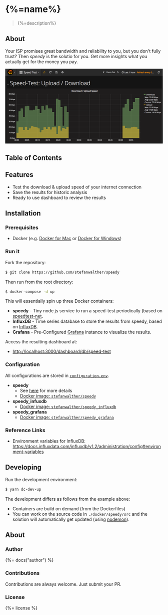 # {%=name%}

> {%=description%}

## About
Your ISP promises great bandwidth and reliability to you, but you don't fully trust?
Then _speedy_ is the solutio for you. Get more insights what you actually get for the money you pay.

![Speed Tracker](./docs/images/speed.png)

## Table of Contents
<!-- toc -->

## Features

- Test the download & upload speed of your internet connection
- Save the results for historic analysis
- Ready to use dashboard to review the results


## Installation

### Prerequisites

- Docker (e.g. [Docker for Mac](https://docs.docker.com/docker-for-mac/) or [Docker for Windows](https://docs.docker.com/docker-for-windows/))

### Run it

Fork the repository:

```sh
$ git clone https://github.com/stefanwalther/speedy
```

Then run from the root directory:
```sh
$ docker-compose -d up
```

This will essentially spin up three Docker containers:

- **speedy** - Tiny node.js service to run a speed-test periodically (based on [speedtest-net](https://github.com/ddsol/speedtest.net).
- **InfluxDB** - Time series database to store the results from speedy, based on [InfluxDB](https://github.com/influxdata/influxdb).
- **Grafana** - Pre-Configured [Grafana](https://github.com/grafana/grafana) instance to visualize the results.

Access the resulting dashboard at:

- [http://localhost:3000/dashboard/db/speed-test](http://localhost:3000/dashboard/db/speed-test)

### Configuration

All configurations are stored in [`configuration.env`](./configuration.env).

- **speedy** 
    - See [here](./docker/speedy/) for more details
    - [Docker image: `stefanwalther/speedy`](https://hub.docker.com/r/stefanwalther/speedy/)
- **speedy_infuxdb**
    - [Docker image: `stefanwalther/speedy_influxdb`](https://hub.docker.com/r/stefanwalther/speedy-influxdb/)
- **speedy_grafana**
    - [Docker image: `stefanwalther/speedy_grafana`](https://hub.docker.com/r/stefanwalther/speedy-grafana/)


### Reference Links

- Environment variables for InfluxDB: https://docs.influxdata.com/influxdb/v1.2/administration/config#environment-variables

## Developing

Run the development environment:

```sh
$ yarn dc-dev-up
```

The development differs as follows from the example above:

- Containers are build on demand (from the Dockerfiles)
- You can work on the source code in `./docker/speedy/src` and the solution will automatically get updated (using [nodemon](https://nodemon.io/)).

## About

### Author
{%= docs("author") %}

### Contributions

Contributions are always welcome. Just submit your PR.

### License
{%= license %}

